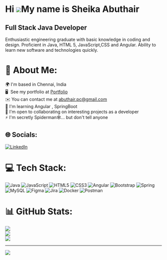 Hi ![](https://user-images.githubusercontent.com/18350557/176309783-0785949b-9127-417c-8b55-ab5a4333674e.gif)My name is Sheika Abuthair
=======================================================================================================================================

Full Stack Java Developer
-------------------------

Enthusiastic engineering graduate with basic knowledge in coding and design. Proficient in Java, HTML 5, JavaScript,CSS and Angular. Ability to learn new software and technologies quickly.


# 💫 About Me:
🌍  I'm based in Chennai, India<br>🖥️  See my portfolio at [Portfolio](https://portfolio-d5c45.web.app/)<br>✉️  You can contact me at abuthair.pc@gmail.com<br>🧠  I'm learning Angular , SpringBoot<br>🤝  I'm open to collaborating on interesting projects as a developer<br>⚡  I'm secretly Spiderman🕸️... but don't tell anyone



## 🌐 Socials:
[![LinkedIn](https://img.shields.io/badge/LinkedIn-%230077B5.svg?logo=linkedin&logoColor=white)](https://www.linkedin.com/in/sheikaabuthair/)

# 💻 Tech Stack:
![Java](https://img.shields.io/badge/java-%23ED8B00.svg?style=for-the-badge&logo=java&logoColor=white) ![JavaScript](https://img.shields.io/badge/javascript-%23323330.svg?style=for-the-badge&logo=javascript&logoColor=%23F7DF1E) ![HTML5](https://img.shields.io/badge/html5-%23E34F26.svg?style=for-the-badge&logo=html5&logoColor=white) ![CSS3](https://img.shields.io/badge/css3-%231572B6.svg?style=for-the-badge&logo=css3&logoColor=white) ![Angular](https://img.shields.io/badge/angular-%23DD0031.svg?style=for-the-badge&logo=angular&logoColor=white) ![Bootstrap](https://img.shields.io/badge/bootstrap-%23563D7C.svg?style=for-the-badge&logo=bootstrap&logoColor=white) ![Spring](https://img.shields.io/badge/spring-%236DB33F.svg?style=for-the-badge&logo=spring&logoColor=white) ![MySQL](https://img.shields.io/badge/mysql-%2300f.svg?style=for-the-badge&logo=mysql&logoColor=white) 	![Figma](https://img.shields.io/badge/figma-%23F24E1E.svg?style=for-the-badge&logo=figma&logoColor=white) ![Jira](https://img.shields.io/badge/jira-%230A0FFF.svg?style=for-the-badge&logo=jira&logoColor=white) ![Docker](https://img.shields.io/badge/docker-%230db7ed.svg?style=for-the-badge&logo=docker&logoColor=white) ![Postman](https://img.shields.io/badge/Postman-FF6C37?style=for-the-badge&logo=postman&logoColor=white)
# 📊 GitHub Stats:
![](https://github-readme-stats.vercel.app/api?username=Abuthair97&theme=dark&hide_border=false&include_all_commits=false&count_private=false)<br/>
![](https://github-readme-streak-stats.herokuapp.com/?user=Abuthair97&theme=dark&hide_border=false)<br/>
![](https://github-readme-stats.vercel.app/api/top-langs/?username=Abuthair97&theme=dark&hide_border=false&include_all_commits=false&count_private=false&layout=compact)

---
[![](https://visitcount.itsvg.in/api?id=Abuthair97&icon=0&color=0)](https://visitcount.itsvg.in)

<!-- Proudly created with GPRM ( https://gprm.itsvg.in ) -->



